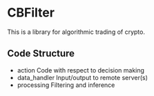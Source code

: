 # CBFilter

This is a library for algorithmic trading of crypto.

## Code Structure
- action
    Code with respect to decision making
- data_handler
    Input/output to remote server(s)
- processing
    Filtering and inference